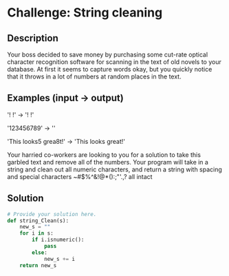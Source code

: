 # Challenge: String cleaning

## Description
Your boss decided to save money by purchasing some cut-rate optical character recognition software for scanning in the text of old novels to your database. At first it seems to capture words okay, but you quickly notice that it throws in a lot of numbers at random places in the text.

## Examples (input -> output)

'! !'                 -> '! !'

'123456789'           -> ''

'This looks5 grea8t!' -> 'This looks great!'

Your harried co-workers are looking to you for a solution to take this garbled text and remove all of the numbers. Your program will take in a string and clean out all numeric characters, and return a string with spacing and special characters ~#$%^&!@*():;"'.,? all intact

## Solution

```python
# Provide your solution here.
def string_Clean(s):
    new_s = ""
    for i in s:
        if i.isnumeric():
            pass
        else:
            new_s += i
    return new_s  
